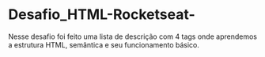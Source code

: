 # Desafio_HTML-Rocketseat-

Nesse desafio foi feito uma lista de descrição com 4 tags onde aprendemos a estrutura HTML, semântica e seu funcionamento básico.
